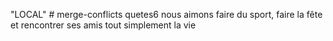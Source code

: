 "LOCAL" # merge-conflicts
quetes6
nous aimons faire du sport, faire la fête et rencontrer ses amis
tout simplement la vie 

